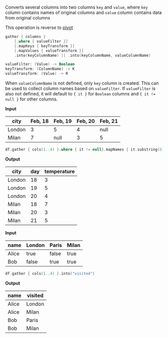 [//]: # (title: gather)

Converts several columns into two columns `key` and `value`, where `key` column contains names of original columns and `value` column contains data from original columns

This operation is reverse to [pivot](pivot.md)

```kotlin
gather { columns }
    [.where { valueFilter }]
    [.mapKeys { keyTransform }]
    [.mapValues { valueTransform }]
    .into(keyColumnName) || .into(keyColumnName, valueColumnName)

valueFilter: (Value) -> Boolean
keyTransform: (ColumnName) -> K
valueTransform: (Value) -> R 
```

When `valueColumnName` is not defined, only `key` column is created. This can be used to collect column names based on `valueFilter`. If `valueFilter` is also not defined, it will default to `{ it }` for `Boolean` columns and `{ it != null }` for other columns.

<!---FUN gather-->

**Input**

| city | Feb, 18 | Feb, 19 | Feb, 20 | Feb, 21
|--------|---------|---------|--------|---
| London | 3 | 5 | 4 | null
| Milan  | 7 | null | 3 | 5

```kotlin
df.gather { cols(1..4) }.where { it != null}.mapNames { it.substring(5) }.into("day", "temperature")
```

**Output**

| city | day | temperature
|--------|---------|---------
| London | 18 | 3
| London | 19 | 5
| London | 20 | 4
| Milan | 18 | 7
| Milan | 20 | 3
| Milan | 21 | 5


**Input**

name | London | Paris | Milan
-----|--------|-------|-------
Alice| true | false | true
Bob | false | true | true

```kotlin
df.gather { cols(1..4) }.into("visited")
```

**Output**

name | visited
-----|--------
Alice | London
Alice | Milan
Bob | Paris
Bob | Milan
